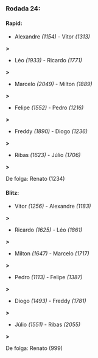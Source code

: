 ### Rodada 24:

#### Rapid:

* Alexandre *(1154)*     -     Vitor *(1313)*

 **>** 
* Léo *(1933)*     -     Ricardo *(1771)*

 **>** 
* Marcelo *(2049)*     -     Milton *(1889)*

 **>** 
* Felipe *(1552)*     -     Pedro *(1216)*

 **>** 
* Freddy *(1890)*     -     Diogo *(1236)*

 **>** 
* Ribas *(1623)*     -     Júlio *(1706)*

 **>** 

De folga: Renato (1234)

#### Blitz:

* Vitor *(1256)*     -     Alexandre *(1183)*

 **>** 
* Ricardo *(1625)*     -     Léo *(1861)*

 **>** 
* Milton *(1647)*     -     Marcelo *(1717)*

 **>** 
* Pedro *(1113)*     -     Felipe *(1387)*

 **>** 
* Diogo *(1493)*     -     Freddy *(1781)*

 **>** 
* Júlio *(1551)*     -     Ribas *(2055)*

 **>** 

De folga: Renato (999)

